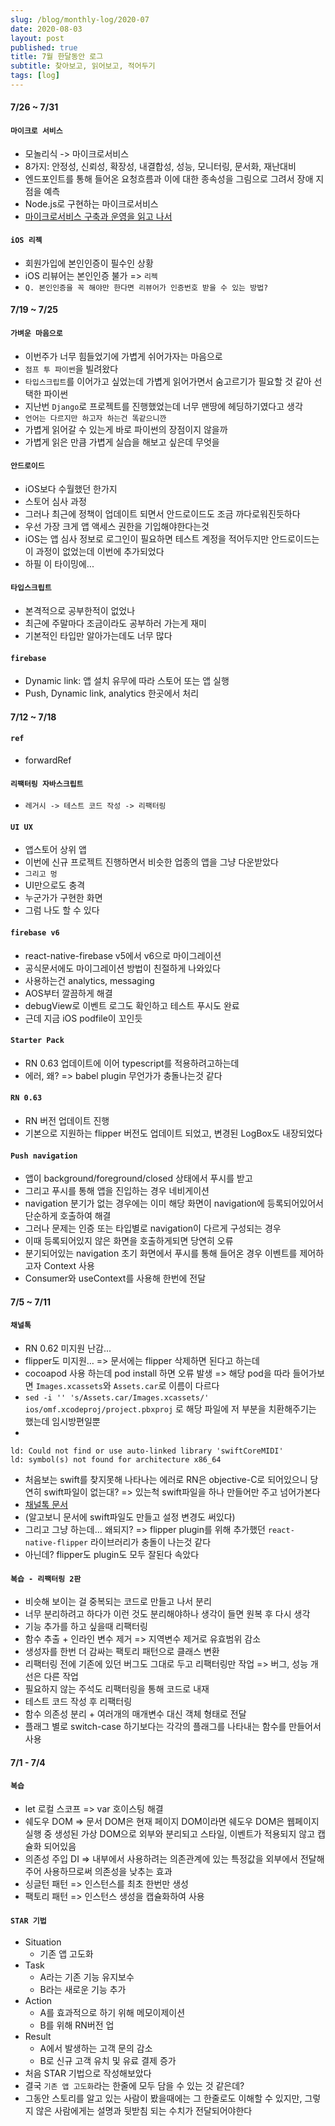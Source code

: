 ```yaml
---
slug: /blog/monthly-log/2020-07
date: 2020-08-03
layout: post
published: true
title: 7월 한달동안 로그
subtitle: 찾아보고, 읽어보고, 적어두기
tags: [log]
---
```


#### 7/26 ~ 7/31

#### `마이크로 서비스`

- 모놀리식 -> 마이크로서비스
- 8가지: 안정성, 신뢰성, 확장성, 내결합성, 성능, 모니터링, 문서화, 재난대비
- 엔드포인트를 통해 들어온 요청흐름과 이에 대한 종속성을 그림으로 그려서 장애 지점을 예측
- Node.js로 구현하는 마이크로서비스
- [마이크로서비스 구축과 운영을 읽고 나서](/blog/what-is-microservice)

#### `iOS 리젝`

- 회원가입에 본인인증이 필수인 상황
- iOS 리뷰어는 본인인증 불가 => `리젝`
- `Q. 본인인증을 꼭 해야만 한다면 리뷰어가 인증번호 받을 수 있는 방법?`

#### 7/19 ~ 7/25

#### `가벼운 마음으로`

- 이번주가 너무 힘들었기에 가볍게 쉬어가자는 마음으로
- `점프 투 파이썬`을 빌려왔다
- `타입스크립트`를 이어가고 싶었는데 가볍게 읽어가면서 숨고르기가 필요할 것 같아 선택한 파이썬
- 지난번 `Django`로 프로젝트를 진행했었는데 너무 맨땅에 헤딩하기였다고 생각
- `언어는 다르지만 하고자 하는건 똑같으니깐`
- 가볍게 읽어갈 수 있는게 바로 파이썬의 장점이지 않을까
- 가볍게 읽은 만큼 가볍게 실습을 해보고 싶은데 무엇을

#### `안드로이드`

- iOS보다 수월했던 한가지
- 스토어 심사 과정
- 그러나 최근에 정책이 업데이트 되면서 안드로이드도 조금 까다로워진듯하다
- 우선 가장 크게 앱 액세스 권한을 기입해야한다는것
- iOS는 앱 심사 정보로 로그인이 필요하면 테스트 계정을 적어두지만 안드로이드는 이 과정이 없었는데 이번에 추가되었다
- 하필 이 타이밍에...

#### `타입스크립트`

- 본격적으로 공부한적이 없었나
- 최근에 주말마다 조금이라도 공부하러 가는게 재미
- 기본적인 타입만 알아가는데도 너무 많다

#### `firebase`

- Dynamic link: 앱 설치 유무에 따라 스토어 또는 앱 실행
- Push, Dynamic link, analytics 한곳에서 처리

#### 7/12 ~ 7/18

#### `ref`

- forwardRef

#### `리팩터링 자바스크립트`

- `레거시 -> 테스트 코드 작성 -> 리팩터링`

#### `UI UX`

- 앱스토어 상위 앱
- 이번에 신규 프로젝트 진행하면서 비슷한 업종의 앱을 그냥 다운받았다
- `그리고 멍`
- UI만으로도 충격
- 누군가가 구현한 화면
- 그럼 나도 할 수 있다

#### `firebase v6`

- react-native-firebase v5에서 v6으로 마이그레이션
- 공식문서에도 마이그레이션 방법이 친절하게 나와있다
- 사용하는건 analytics, messaging
- AOS부터 깔끔하게 해결
- debugView로 이벤트 로그도 확인하고 테스트 푸시도 완료
- 근데 지금 iOS podfile이 꼬인듯

#### `Starter Pack`

- RN 0.63 업데이트에 이어 typescript를 적용하려고하는데
- 에러, 왜? => babel plugin 무언가가 충돌나는것 같다

#### `RN 0.63`

- RN 버전 업데이트 진행
- 기본으로 지원하는 flipper 버전도 업데이트 되었고, 변경된 LogBox도 내장되었다

#### `Push navigation`

- 앱이 background/foreground/closed 상태에서 푸시를 받고
- 그리고 푸시를 통해 앱을 진입하는 경우 네비게이션
- navigation 분기가 없는 경우에는 이미 해당 화면이 navigation에 등록되어있어서 단순하게 호출하여 해결
- 그러나 문제는 인증 또는 타입별로 navigation이 다르게 구성되는 경우
- 이때 등록되어있지 않은 화면을 호출하게되면 당연히 오류
- 분기되어있는 navigation 초기 화면에서 푸시를 통해 들어온 경우 이벤트를 제어하고자 Context 사용
- Consumer와 useContext를 사용해 한번에 전달

#### 7/5 ~ 7/11

#### `채널톡`

- RN 0.62 미지원 난감...
- flipper도 미지원… => 문서에는 flipper 삭제하면 된다고 하는데
- cocoapod 사용 하는데 pod install 하면 오류 발생 => 해당 pod을 따라 들어가보면 `Images.xcassets`와 `Assets.car`로 이름이 다르다
- `sed -i '' 's/Assets.car/Images.xcassets/' ios/omf.xcodeproj/project.pbxproj` 로 해당 파일에 저 부분을 치환해주기는 했는데 임시방편일뿐
-

```
ld: Could not find or use auto-linked library 'swiftCoreMIDI'
ld: symbol(s) not found for architecture x86_64
```

- 처음보는 swift를 찾지못해 나타나는 에러로 RN은 objective-C로 되어있으니 당연히 swift파일이 없는대? => 있는척 swift파일을 하나 만들어만 주고 넘어가본다
- [채널톡 문서](https://developers.channel.io/docs/react-native-installation#configure-settings)
- (알고보니 문서에 swift파일도 만들고 설정 변경도 써있다)
- 그리고 그냥 하는데… 왜되지? => flipper plugin를 위해 추가했던 `react-native-flipper` 라이브러리가 충돌이 나는것 같다
- 아닌데? flipper도 plugin도 모두 잘된다 속았다

#### `복습 - 리팩터링 2판`

- 비슷해 보이는 걸 중복되는 코드로 만들고 나서 분리
- 너무 분리하려고 하다가 이런 것도 분리해야하나 생각이 들면 원복 후 다시 생각
- 기능 추가를 하고 싶을때 리팩터링
- 함수 추출 + 인라인 변수 제거 => 지역변수 제거로 유효범위 감소
- 생성자를 한번 더 감싸는 팩토리 패턴으로 클래스 변환
- 리팩터링 전에 기존에 있던 버그도 그대로 두고 리팩터링만 작업 => 버그, 성능 개선은 다른 작업
- 필요하지 않는 주석도 리팩터링을 통해 코드로 내재
- 테스트 코드 작성 후 리팩터링
- 함수 의존성 분리 + 여러개의 매개변수 대신 객체 형태로 전달
- 플래그 별로 switch-case 하기보다는 각각의 플래그를 나타내는 함수를 만들어서 사용

#### 7/1 - 7/4

#### `복습`

- let 로컬 스코프 => var 호이스팅 해결
- 쉐도우 DOM => 문서 DOM은 현재 페이지 DOM이라면 쉐도우 DOM은 웹페이지 실행 중 생성된 가상 DOM으로 외부와 분리되고 스타일, 이벤트가 적용되지 않고 캡슐화 되어있음
- 의존성 주입 DI => 내부에서 사용하려는 의존관계에 있는 특정값을 외부에서 전달해주어 사용하므로써 의존성을 낮추는 효과
- 싱글턴 패턴 => 인스턴스를 최초 한번만 생성
- 팩토리 패턴 => 인스턴스 생성을 캡슐화하여 사용

#### `STAR 기법`

- Situation
  - 기존 앱 고도화
- Task
  - A라는 기존 기능 유지보수
  - B라는 새로운 기능 추가
- Action
  - A를 효과적으로 하기 위해 메모이제이션
  - B를 위해 RN버전 업
- Result
  - A에서 발생하는 고객 문의 감소
  - B로 신규 고객 유치 및 유료 결제 증가
- 처음 STAR 기법으로 작성해보았다
- 결국 `기존 앱 고도화`라는 한줄에 모두 담을 수 있는 것 같은데?
- 그동안 스토리를 알고 있는 사람이 봤을때에는 그 한줄로도 이해할 수 있지만, 그렇지 않은 사람에게는 설명과 뒷받침 되는 수치가 전달되어야한다
